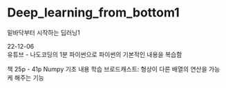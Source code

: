 # Deep_learning_from_bottom1
밑바닥부터 시작하는 딥러닝1

22-12-06 \
유튜브 - 나도코딩의 1분 파이썬으로 파이썬의 기본적인 내용을 복습함

책 25p - 41p
Numpy 기초 내용 학습
브로드캐스트: 형상이 다른 배열의 연산을 가능케 해주는 기능

